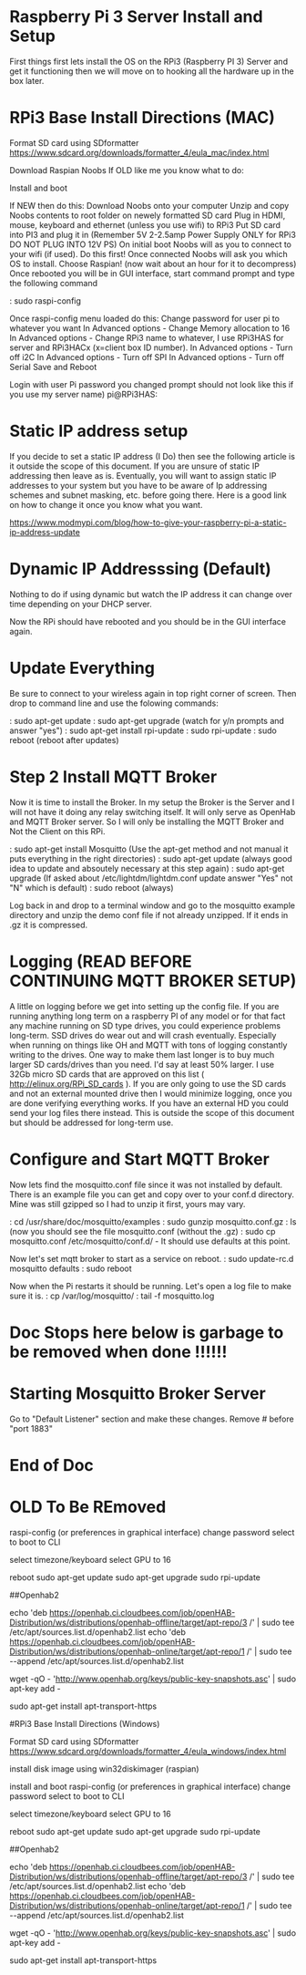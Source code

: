 # Raspberry Pi 3 Server Install and Setup
First things first lets install the OS on the RPi3 (Raspberry PI 3) Server and get it functioning then we will move on to hooking all the hardware up in the box later. 

# RPi3 Base Install Directions (MAC)

Format SD card using SDformatter
https://www.sdcard.org/downloads/formatter_4/eula_mac/index.html

Download Raspian Noobs
If OLD like me you know what to do:

Install and boot

If NEW then do this:
Download Noobs onto your computer
Unzip and copy Noobs contents to root folder on newely formatted SD card
Plug in HDMI, mouse, keyboard and ethernet (unless you use wifi) to RPi3
Put SD card into PI3 and plug it in (Remember 5V 2-2.5amp Power Supply ONLY for RPi3 DO NOT PLUG INTO 12V PS)
On initial boot Noobs will as you to connect to your wifi (if used). Do this first!
Once connected Noobs will ask you which OS to install. Choose Raspian! (now wait about an hour for it to decompress)
Once rebooted you will be in GUI interface, start command prompt and type the following command

: sudo raspi-config

Once raspi-config menu loaded do this:
Change password for user pi to whatever you want
In Advanced options - Change Memory allocation to 16
In Advanced options - Change RPi3 name to whatever, I use RPi3HAS for server and RPi3HACx (x=client box ID number).
In Advanced options - Turn off i2C
In Advanced options - Turn off SPI
In Advanced options - Turn off Serial
Save and Reboot

Login with user Pi password you changed prompt should not look like this if you use my server name)
pi@RPi3HAS:

# Static IP address setup
If you decide to set a static IP address (I Do) then see the following article is it outside the scope of this document. If you are unsure of static IP addressing then leave as is. Eventually, you will want to assign static IP addresses to your system but you have to be aware of Ip addressing schemes and subnet masking, etc. before going there. Here is a good link on how to change it once you know what you want.

https://www.modmypi.com/blog/how-to-give-your-raspberry-pi-a-static-ip-address-update

# Dynamic IP Addresssing (Default)
Nothing to do if using dynamic but watch the IP address it can change over time depending on your DHCP server.

Now the RPi should have rebooted and you should be in the GUI interface again. 

# Update Everything
Be sure to connect to your wireless again in top right corner of screen. Then drop to command line and use the folowing commands:

: sudo apt-get update
: sudo apt-get upgrade (watch for y/n prompts and answer "yes")
: sudo apt-get install rpi-update
: sudo rpi-update
: sudo reboot (reboot after updates)


# Step 2 Install MQTT Broker
Now it is time to install the Broker. In my setup the Broker is the Server and I will not have it doing any relay switching itself. It will only serve as OpenHab and MQTT Broker server. So I will only be installing the MQTT Broker and Not the Client on this RPi.

: sudo apt-get install Mosquitto (Use the apt-get method and not manual it puts everything in the right directories)
: sudo apt-get update (always good idea to update and absoutely necessary at this step again)
: sudo apt-get upgrade (If asked about /etc/lightdm/lightdm.conf update answer "Yes" not "N" which is default)
: sudo reboot (always)

Log back in and drop to a terminal window and go to the mosquitto example directory and unzip the demo conf file if not already unzipped. If it ends in .gz it is compressed.

# Logging (READ BEFORE CONTINUING MQTT BROKER SETUP)
A little on logging before we get into setting up the config file. If you are running anything long term on a raspberry PI of any model or for that fact any machine running on SD type drives, you could experience problems long-term. SSD drives do wear out and will crash eventually. Especially when running on things like OH and MQTT with tons of logging constantly writing to the drives. One way to make them last longer is to buy much larger SD cards/drives than you need. I'd say at least 50% larger. I use 32Gb micro SD cards that are approved on this list ( http://elinux.org/RPi_SD_cards ). If you are only going to use the SD cards and not an external mounted drive then I would minimize logging, once you are done verifying everything works. If you have an external HD you could send your log files there instead. This is outside the scope of this document but should be addressed for long-term use.

# Configure and Start MQTT Broker
Now lets find the mosquitto.conf file since it was not installed by default. There is an example file you can get and copy over to your conf.d directory. Mine was still gzipped so I had to unzip it first, yours may vary.

: cd /usr/share/doc/mosquitto/examples
: sudo gunzip mosquitto.conf.gz
: ls (now you should see the file mosquitto.conf (without the .gz)
: sudo cp mosquitto.conf /etc/mosquitto/conf.d/ - It should use defaults at this point.

Now let's set mqtt broker to start as a service on reboot.
: sudo update-rc.d mosquitto defaults
: sudo reboot

Now when the Pi restarts it should be running. Let's open a log file to make sure it is.
: cp /var/log/mosquitto/
: tail -f mosquitto.log



# Doc Stops here below is garbage to be removed when done !!!!!!

# Starting Mosquitto Broker Server
Go to "Default Listener" section and make these changes.
Remove # before "port 1883"

# End of Doc


# OLD To Be REmoved


raspi-config (or preferences in graphical interface)
change password
select to boot to CLI

select timezone/keyboard
select GPU to 16

reboot
sudo apt-get update
sudo apt-get upgrade
sudo rpi-update

##Openhab2

echo 'deb https://openhab.ci.cloudbees.com/job/openHAB-Distribution/ws/distributions/openhab-offline/target/apt-repo/3 /' | sudo tee /etc/apt/sources.list.d/openhab2.list
echo 'deb https://openhab.ci.cloudbees.com/job/openHAB-Distribution/ws/distributions/openhab-online/target/apt-repo/1 /' | sudo tee --append /etc/apt/sources.list.d/openhab2.list

wget -qO - 'http://www.openhab.org/keys/public-key-snapshots.asc' | sudo apt-key add -

sudo apt-get install apt-transport-https

#RPi3 Base Install Directions (Windows)

Format SD card using SDformatter
https://www.sdcard.org/downloads/formatter_4/eula_windows/index.html

install disk image using win32diskimager (raspian)

install and boot
raspi-config (or preferences in graphical interface)
change password
select to boot to CLI

select timezone/keyboard
select GPU to 16

reboot
sudo apt-get update
sudo apt-get upgrade
sudo rpi-update

##Openhab2

echo 'deb https://openhab.ci.cloudbees.com/job/openHAB-Distribution/ws/distributions/openhab-offline/target/apt-repo/3 /' | sudo tee /etc/apt/sources.list.d/openhab2.list
echo 'deb https://openhab.ci.cloudbees.com/job/openHAB-Distribution/ws/distributions/openhab-online/target/apt-repo/1 /' | sudo tee --append /etc/apt/sources.list.d/openhab2.list

wget -qO - 'http://www.openhab.org/keys/public-key-snapshots.asc' | sudo apt-key add -

sudo apt-get install apt-transport-https
